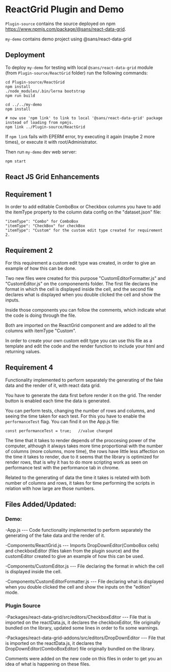 # ReactGrid Plugin and Demo

`Plugin-source` contains the source deployed on npm  https://www.npmjs.com/package/@sans/react-data-grid.

`my-demo` contains demo project using @sans/react-data-grid

## Deployment

To deploy `my-demo` for testing with local `@sans/react-data-grid` module (from `Plugin-source/ReactGrid` folder) run the following commands:

```
cd Plugin-source/ReactGrid
npm install
./node_modules/.bin/lerna bootstrap
npm run build

cd ../../my-demo
npm install

# now use 'npm link' to link to local '@sans/react-data-grid' package instead of loading from npmjs.
npm link ../Plugin-source/ReactGrid
```

If `npm link` fails with EPERM error, try executing it again (maybe 2 more times), or execute it with root/Administrator.

Then run `my-demo` dev web server:

```
npm start
```

## React​ ​JS​ ​Grid​ ​Enhancements

## Requirement​ ​1

In order to add editable ComboBox or Checkbox columns you have to add the itemType property to the column data config on the "dataset.json" file: 

```
"itemType": "Combo" for ComboBox
"itemType": "CheckBox" for checkBox
"itemType": "Custom" for the custom edit type created for requirement 2.
```

## Requirement​ ​2

For this requirement a custom edit type was created, in order to give an example of how this can be done. 

Two new files were created for this purpose "CustomEditorFormatter.js" and "CustomEditor.js" on the componenents folder. The first file declares the format in which the cell is displayed inside the cell, and the second file declares what is displayed when you double clicked the cell and show the inputs.

Inside those components you can follow the comments, which indicate what the code is doing through the file.

Both are imported on the ReactGrid component and are added to all the columns with itemType "Custom".

In order to create your own custom edit type you can use this file as a template and edit the code and the render function to include your html and returning values.

## Requirement​ ​4

Functionality implemented to perform separately the generating of the fake data and the render of it, with react data grid.

You have to generate the data first before render it on the grid. The render button is enabled each time the data is generated.

You can perform tests, changing the number of rows and columns, and seeing the time taken for each test. For this you have to enable the `performanceTest` flag. You can find it on the App.js file:


```
const performanceTest = true;   //value changed
```

The time that it takes to render depends of the proccesing power of the computer, although it always takes more time proportional with the number of columns (more columns, more time), the rows have little less affection on the time it takes to render, due to it seems that the library is optimized for render rows, that is why it has to do more scripting work as seen on performance test with the performance tab in chrome.

Related to the generating of data the time it takes is related with both number of columns and rows, it takes for time performing the scripts in relation with how large are those numbers.


## Files Added/Updated:

### Demo:

-App.js --- Code functionality implemented to perform separately the generating of the fake data and the render of it.

-Components/ReactGrid.js --- Imports DropDownEditor(ComboBox cells) and checkboxEditor (files taken from the plugin source) and the customEditor  created to give an example of how this can be used.

-Components/CustomEditor.js  --- File declaring the format in which the cell is displayed inside the cell.

-Components/CustomEditorFormatter.js --- File declaring what is displayed when you double clicked the cell and show the inputs on the "edition" mode.

### Plugin Source

-Packages/react-data-grid/src/editors/CheckboxEditor --- File that is imported on the reactData.js, it declares the checkboxEditor, file originally bundled on the library, updated some lines in order to fix some warnings.

-Packages/react-data-grid-addons/src/editors/DropDownEditor --- File that is imported on the reactData.js, it declares the DropDownEditor(ComboBoxEditor) file originally bundled on the library.

Comments were added on the new code on this files in order to get you an idea of what is happening on these files.

